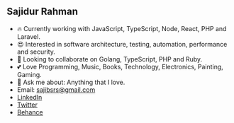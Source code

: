 ## Sajidur Rahman
- 🔥 Currently working with JavaScript, TypeScript, Node, React, PHP and Laravel.
- 😍 Interested in software architecture, testing, automation, performance and security.
- 🐸 Looking to collaborate on Golang, TypeScript, PHP and Ruby.
- 💕 Love Programming, Music, Books, Technology, Electronics, Painting, Gaming.
- 💭 Ask me about: Anything that I love.
- Email: sajibsrs@gmail.com
- [LinkedIn](https://www.linkedin.com/in/sajibsrs)
- [Twitter](https://twitter.com/sajibsrs)
- [Behance](https://www.behance.net/sajibsrs)
